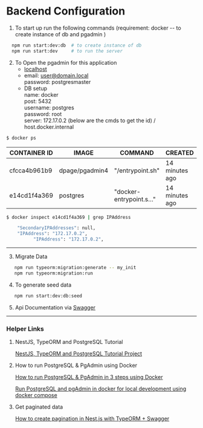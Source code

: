 # Backend Configuration

1. To start up run the following commands (requirement: docker -- to create instance of db and pgadmin )

```sh
  npm run start:dev:db  # to create instance of db
  npm run start:dev     # to run the server
```

2. To Open the pgadmin for this application
   - [localhost](http://localhost:82/browser/)
   - email: user@domain.local \
     password: postgresmaster
   - DB setup \
     name: docker \
     post: 5432 \
     username: postgres \
     password: root \
     server: 172.17.0.2 (below are the cmds to get the id) / host.docker.internal

```cmd
$ docker ps
```

| CONTAINER ID | IMAGE          | COMMAND                | CREATED        | STATUS        | PORTS                       | NAMES         |
| ------------ | -------------- | ---------------------- | -------------- | ------------- | --------------------------- | ------------- |
| cfcca4b961b9 | dpage/pgadmin4 | "/entrypoint.sh"       | 14 minutes ago | Up 14 minutes | 443/tcp, 0.0.0.0:82->80/tcp | contact_admin |
| e14cd1f4a369 | postgres       | "docker-entrypoint.s…" | 14 minutes ago | Up 14 minutes | 0.0.0.0:5432->5432/tcp      | contact_app   |

```cmd
$ docker inspect e14cd1f4a369 | grep IPAddress

    "SecondaryIPAddresses": null,
    "IPAddress": "172.17.0.2",
          "IPAddress": "172.17.0.2",
```

---

3. Migrate Data

```sh
   npm run typeorm:migration:generate -- my_init
   npm run typeorm:migration:run
```

4. To generate seed data
```sh
   npm run start:dev:db:seed 
```

5. Api Documentation via [Swagger](http://localhost:3000/api/)

---
### Helper Links

1. NestJS, TypeORM and PostgreSQL Tutorial

   [NestJS, TypeORM and PostgreSQL Tutorial Project](https://medium.com/@gausmann.simon/nestjs-typeorm-and-postgresql-full-example-development-and-project-setup-working-with-database-c1a2b1b11b8f)

2. How to run PostgreSQL & PgAdmin using Docker

   [How to run PostgreSQL & PgAdmin in 3 steps using Docker](https://migueldoctor.medium.com/how-to-run-postgresql-pgadmin-in-3-steps-using-docker-d6fe06e47ca1)

   [Run PostgreSQL and pgAdmin in docker for local development using docker compose](https://belowthemalt.com/2021/06/09/run-postgresql-and-pgadmin-in-docker-for-local-development-using-docker-compose/)

3. Get paginated data
   
   [How to create pagination in Nest.js with TypeORM + Swagger](https://pietrzakadrian.com/blog/how-to-create-pagination-in-nestjs-with-typeorm-swagger)

```
